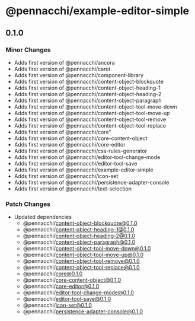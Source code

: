 # @pennacchi/example-editor-simple

## 0.1.0

### Minor Changes

- Adds first version of @pennacchi/ancora
- Adds first version of @pennacchi/caret
- Adds first version of @pennacchi/component-library
- Adds first version of @pennacchi/content-object-blockquote
- Adds first version of @pennacchi/content-object-heading-1
- Adds first version of @pennacchi/content-object-heading-2
- Adds first version of @pennacchi/content-object-paragraph
- Adds first version of @pennacchi/content-object-tool-move-down
- Adds first version of @pennacchi/content-object-tool-move-up
- Adds first version of @pennacchi/content-object-tool-remove
- Adds first version of @pennacchi/content-object-tool-replace
- Adds first version of @pennacchi/core"
- Adds first version of @pennacchi/core-content-object
- Adds first version of @pennacchi/core-editor
- Adds first version of @pennacchi/css-rules-generator
- Adds first version of @pennacchi/editor-tool-change-mode
- Adds first version of @pennacchi/editor-tool-save
- Adds first version of @pennacchi/example-editor-simple
- Adds first version of @pennacchi/icon-set
- Adds first version of @pennacchi/persistence-adapter-console
- Adds first version of @pennacchi/text-selection

### Patch Changes

- Updated dependencies
  - @pennacchi/content-object-blockquote@0.1.0
  - @pennacchi/content-object-heading-1@0.1.0
  - @pennacchi/content-object-heading-2@0.1.0
  - @pennacchi/content-object-paragraph@0.1.0
  - @pennacchi/content-object-tool-move-down@0.1.0
  - @pennacchi/content-object-tool-move-up@0.1.0
  - @pennacchi/content-object-tool-remove@0.1.0
  - @pennacchi/content-object-tool-replace@0.1.0
  - @pennacchi/core@0.1.0
  - @pennacchi/core-content-object@0.1.0
  - @pennacchi/core-editor@0.1.0
  - @pennacchi/editor-tool-change-mode@0.1.0
  - @pennacchi/editor-tool-save@0.1.0
  - @pennacchi/icon-set@0.1.0
  - @pennacchi/persistence-adapter-console@0.1.0
